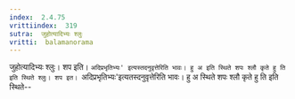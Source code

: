 ```yaml
---
index:  2.4.75
vrittiindex:  319
sutra:  जुहोत्यादिभ्यः श्लुः
vritti:  balamanorama 
---
```


जुहोत्यादिभ्यः श्लुः। शप इति। `अदिप्रभृतिभ्यः' इत्यस्तदनुवृत्तेरिति भावः। हु अ इति स्थिते शपः श्लौ कृते हु ति इति स्थिते श्लुः। शप इत। `अदिप्रभृतिभ्यः'इत्यतस्दनुवृत्तेरिति भावः। हु अ स्थिते शपः श्लौ कृते हु ति इति स्थिते--

